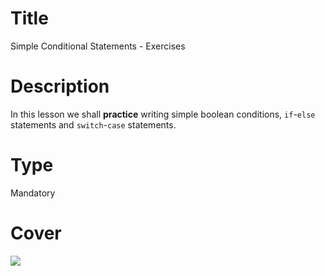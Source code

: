 # Title
Simple Conditional Statements - Exercises

# Description
In this lesson we shall **practice** writing simple boolean conditions, `if`-`else` statements and `switch`-`case` statements.

# Type
Mandatory

# Cover
![](img/lesson-cover.png)
